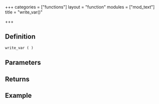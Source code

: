 +++
categories = ["functions"]
layout = "function"
modules = ["mod_text"]
title = "write_var()"

+++

## Definition

    write_var ( )

## Parameters

## Returns

## Example
